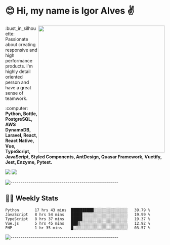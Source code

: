 # :blush: Hi, my name is Igor Alves :v:

<img src="https://github-readme-stats.vercel.app/api?username=iguit0&show_icons=true&count_private=true&theme=dark" min-width="400px" max-width="400px" width="400px" align="right" />

<p align="left"> 
  :bust_in_silhouette: Passionate about creating responsive and high performance products.
  I'm highly detail oriented person and have a great sense of teamwork.
</p>

<p align="left">
  :computer: <strong>Python, Bottle, PostgreSQL, AWS DynamoDB, Laravel, React, React Native, Vue, TypeScript, JavaScript, Styled Components, AntDesign, Quasar Framework, Vuetify, Jest, Enzyme, Pytest.</strong>
</p>

<p align="left">
  <a href="https://www.linkedin.com/in/igor-lucio-alves" target="_blank" rel="noopener noreferrer" alt="Linkedin">
  <img src="https://img.shields.io/badge/LinkedIn-0077B5?style=for-the-badge&logo=linkedin&logoColor=white" /></a>

  <a href="https://t.me/iguit0" target="_blank" rel="noopener noreferrer" alt="Telegram">
  <img src="https://img.shields.io/badge/Telegram-2CA5E0?style=for-the-badge&logo=telegram&logoColor=white" /></a>
</p>

![-----------------------------------------------------](https://raw.githubusercontent.com/andreasbm/readme/master/assets/lines/aqua.png)

## :man_technologist: Weekly Stats
<!--START_SECTION:waka-->
```text
Python       17 hrs 43 mins  ██████████░░░░░░░░░░░░░░░   39.79 % 
JavaScript   8 hrs 54 mins   █████░░░░░░░░░░░░░░░░░░░░   19.99 % 
TypeScript   8 hrs 37 mins   █████░░░░░░░░░░░░░░░░░░░░   19.37 % 
Vue.js       5 hrs 45 mins   ███▒░░░░░░░░░░░░░░░░░░░░░   12.92 % 
PHP          1 hr 35 mins    █░░░░░░░░░░░░░░░░░░░░░░░░   03.57 % 
```
<!--END_SECTION:waka-->
![-----------------------------------------------------](https://raw.githubusercontent.com/andreasbm/readme/master/assets/lines/aqua.png)

